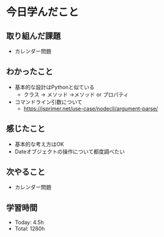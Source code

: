 # 今日学んだこと
## 取り組んだ課題
- カレンダー問題
## わかったこと
- 基本的な設計はPythonと似ている
    - クラス → メソッド →メソッド or プロパティ
- コマンドライン引数について
    - https://jsprimer.net/use-case/nodecli/argument-parse/
## 感じたこと
- 基本的な考え方はOK
- Dateオブジェクトの操作について都度調べたい
## 次やること
- カレンダー問題
## 学習時間
- Today: 4.5h
- Total: 1280h